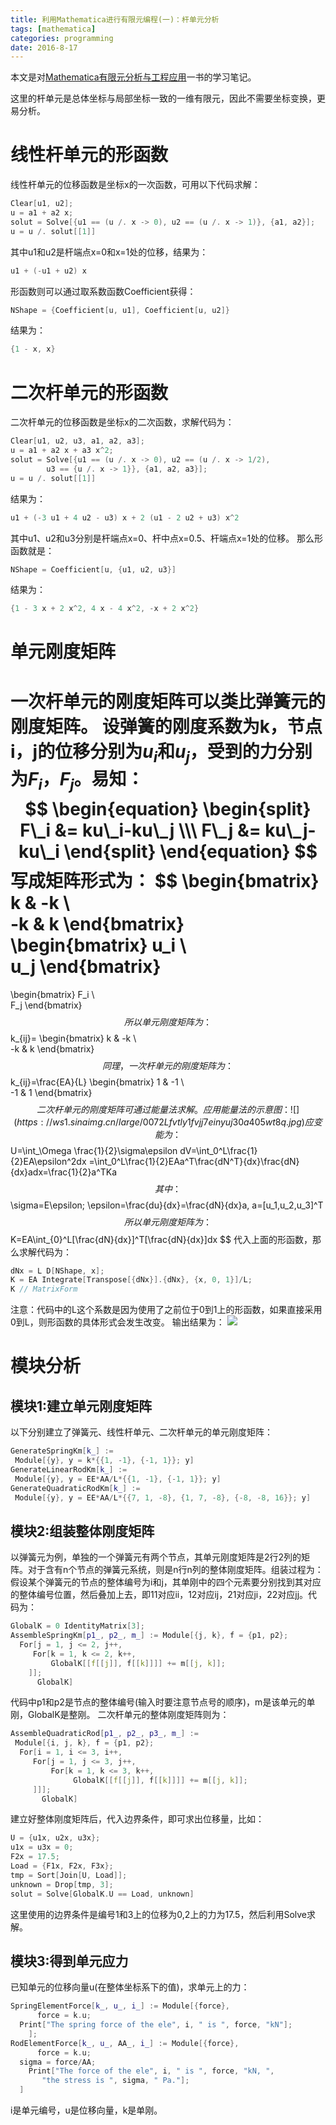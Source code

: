 ```yaml
---
title: 利用Mathematica进行有限元编程(一)：杆单元分析
tags: [mathematica]
categories: programming
date: 2016-8-17
---
```


本文是对[Mathematica有限元分析与工程应用](https://www.amazon.cn/Mathematica%E6%9C%89%E9%99%90%E5%85%83%E5%88%86%E6%9E%90%E4%B8%8E%E5%B7%A5%E7%A8%8B%E5%BA%94%E7%94%A8-%E9%B2%8D%E5%9B%9B%E5%85%83/dp/B00328IIOC)一书的学习笔记。

这里的杆单元是总体坐标与局部坐标一致的一维有限元，因此不需要坐标变换，更易分析。
# 线性杆单元的形函数
线性杆单元的位移函数是坐标x的一次函数，可用以下代码求解：
```cpp
Clear[u1, u2];
u = a1 + a2 x;
solut = Solve[{u1 == (u /. x -> 0), u2 == (u /. x -> 1)}, {a1, a2}];
u = u /. solut[[1]]
```
其中u1和u2是杆端点x=0和x=1处的位移，结果为：
```cpp
u1 + (-u1 + u2) x
```
形函数则可以通过取系数函数Coefficient获得：
```cpp
NShape = {Coefficient[u, u1], Coefficient[u, u2]}
```
结果为：
```cpp
{1 - x, x}
```
# 二次杆单元的形函数
二次杆单元的位移函数是坐标x的二次函数，求解代码为：
```cpp
Clear[u1, u2, u3, a1, a2, a3];
u = a1 + a2 x + a3 x^2;
solut = Solve[{u1 == (u /. x -> 0), u2 == (u /. x -> 1/2), 
        u3 == {u /. x -> 1}}, {a1, a2, a3}];
u = u /. solut[[1]]
```
结果为：
```cpp
u1 + (-3 u1 + 4 u2 - u3) x + 2 (u1 - 2 u2 + u3) x^2
```
其中u1、u2和u3分别是杆端点x=0、杆中点x=0.5、杆端点x=1处的位移。
那么形函数就是：
```cpp
NShape = Coefficient[u, {u1, u2, u3}]
```
结果为：
```cpp
{1 - 3 x + 2 x^2, 4 x - 4 x^2, -x + 2 x^2}
```
# 单元刚度矩阵
一次杆单元的刚度矩阵可以类比弹簧元的刚度矩阵。
设弹簧的刚度系数为k，节点i，j的位移分别为$u_i$和$u_j$，受到的力分别为$F_i$，$F_j$。易知：
$$
\begin{equation}
\begin{split}
F\_i &= ku\_i-ku\_j \\\
F\_j &= ku\_j-ku\_i
\end{split}
\end{equation}
$$
写成矩阵形式为：
$$
\begin{bmatrix}
k & -k \\\
-k & k
\end{bmatrix}
\begin{bmatrix}
u\_i \\\
u\_j
\end{bmatrix}
=
\begin{bmatrix}
F\_i \\\
F\_j
\end{bmatrix}
$$
所以单元刚度矩阵为：
$$
k\_{ij}=
\begin{bmatrix}
k & -k \\\
-k & k
\end{bmatrix}
$$
同理，一次杆单元的刚度矩阵为：
$$
k\_{ij}=\frac{EA}{L}
\begin{bmatrix}
1 & -1 \\\
-1 & 1
\end{bmatrix}
$$
二次杆单元的刚度矩阵可通过能量法求解。应用能量法的示意图：
![](https://ws1.sinaimg.cn/large/0072Lfvtly1fvjj7einyuj30a405wt8q.jpg)
应变能为：
$$
U=\int\_\Omega \frac{1}{2}\sigma\epsilon dV=\int\_0^L\frac{1}{2}EA\epsilon^2dx
=\int\_0^L\frac{1}{2}EAa^T\frac{dN^T}{dx}\frac{dN}{dx}adx=\frac{1}{2}a^TKa
$$
其中：
$$
\sigma=E\epsilon; \epsilon=\frac{du}{dx}=\frac{dN}{dx}a, a=[u\_1,u\_2,u\_3]^T
$$
所以单元刚度矩阵为：
$$
K=EA\int\_{0}^L[\frac{dN}{dx}]^T[\frac{dN}{dx}]dx
$$
代入上面的形函数，那么求解代码为：
```cpp
dNx = L D[NShape, x];
K = EA Integrate[Transpose[{dNx}].{dNx}, {x, 0, 1}]/L;
K // MatrixForm
```
注意：代码中的L这个系数是因为使用了之前位于0到1上的形函数，如果直接采用0到L，则形函数的具体形式会发生改变。
输出结果为：
![](https://ws1.sinaimg.cn/large/0072Lfvtly1fvjj7okixoj308y034t8m.jpg)

# 模块分析
## 模块1:建立单元刚度矩阵
以下分别建立了弹簧元、线性杆单元、二次杆单元的单元刚度矩阵：
```cpp
GenerateSpringKm[k_] := 
 Module[{y}, y = k*{{1, -1}, {-1, 1}}; y]
GenerateLinearRodKm[k_] := 
 Module[{y}, y = EE*AA/L*{{1, -1}, {-1, 1}}; y]
GenerateQuadraticRodKm[k_] := 
 Module[{y}, y = EE*AA/L*{{7, 1, -8}, {1, 7, -8}, {-8, -8, 16}}; y]
```
## 模块2:组装整体刚度矩阵
以弹簧元为例，单独的一个弹簧元有两个节点，其单元刚度矩阵是2行2列的矩阵。对于含有n个节点的弹簧元系统，则是n行n列的整体刚度矩阵。组装过程为：假设某个弹簧元的节点的整体编号为i和j，其单刚中的四个元素要分别找到其对应的整体编号位置，然后叠加上去，即11对应ii，12对应ij，21对应ji，22对应jj。代码为：
```cpp
GlobalK = 0 IdentityMatrix[3];
AssembleSpringKm[p1_, p2_, m_] := Module[{j, k}, f = {p1, p2};
  For[j = 1, j <= 2, j++,
     For[k = 1, k <= 2, k++,
         GlobalK[[f[[j]], f[[k]]]] += m[[j, k]];
    ]];
      GlobalK]
```
代码中p1和p2是节点的整体编号(输入时要注意节点号的顺序)，m是该单元的单刚，GlobalK是整刚。
二次杆单元的整体刚度矩阵则为：
```cpp
AssembleQuadraticRod[p1_, p2_, p3_, m_] := 
 Module[{i, j, k}, f = {p1, p2};
  For[i = 1, i <= 3, i++,
     For[j = 1, j <= 3, j++,
         For[k = 1, k <= 3, k++,
              GlobalK[[f[[j]], f[[k]]]] += m[[j, k]];
     ]]];
       GlobalK]
```
建立好整体刚度矩阵后，代入边界条件，即可求出位移量，比如：
```cpp
U = {u1x, u2x, u3x};
u1x = u3x = 0;
F2x = 17.5;
Load = {F1x, F2x, F3x};
tmp = Sort[Join[U, Load]];
unknown = Drop[tmp, 3];
solut = Solve[GlobalK.U == Load, unknown]
```
这里使用的边界条件是编号1和3上的位移为0,2上的力为17.5，然后利用Solve求解。
## 模块3:得到单元应力
已知单元的位移向量u(在整体坐标系下的值)，求单元上的力：
```cpp
SpringElementForce[k_, u_, i_] := Module[{force},
      force = k.u;
  Print["The spring force of the ele", i, " is ", force, "kN"];
    ];
RodElementForce[k_, u_, AA_, i_] := Module[{force},
      force = k.u;
  sigma = force/AA;
    Print["The force of the ele", i, " is ", force, "kN, ", 
       "the stress is ", sigma, " Pa."];
  ]
```
i是单元编号，u是位移向量，k是单刚。

